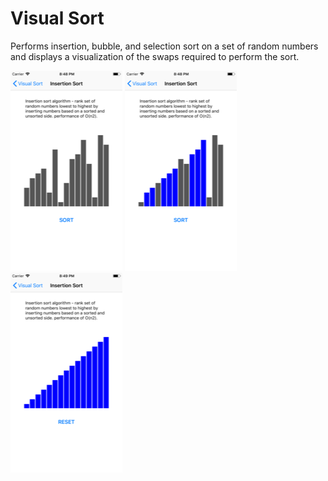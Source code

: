# Visual Sort
Performs insertion, bubble, and selection sort on a set of random numbers and displays a visualization of the swaps required to perform the sort.

![alt tag](https://github.com/mcivilis/visual_sort/blob/master/visual_sort_1.png)
![alt tag](https://github.com/mcivilis/visual_sort/blob/master/visual_sort_2.png)
![alt tag](https://github.com/mcivilis/visual_sort/blob/master/visual_sort_3.png)
